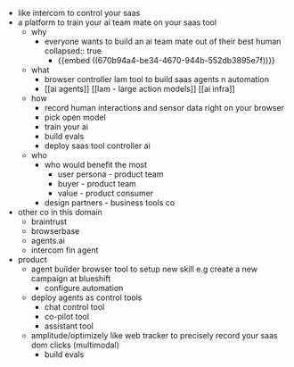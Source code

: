 - like intercom to control your saas
- a platform to train your ai team mate on your saas tool
	- why
		- everyone wants to build an ai team mate out of their best human
		  collapsed:: true
			- {{embed ((670b94a4-be34-4670-944b-552db3895e7f))}}
	- what
		- browser controller lam tool to build saas agents n automation
		- [[ai agents]] [[lam - large action models]] [[ai infra]]
	- how
		- record human interactions and sensor data right on your browser
		- pick open model
		- train your ai
		- build evals
		- deploy saas tool controller ai
	- who
		- who would benefit the most
			- user persona - product team
			- buyer - product team
			- value - product consumer
		- design partners - business tools co
- other co in this domain
	- braintrust
	- browserbase
	- agents.ai
	- intercom fin agent
- product
	- agent builder browser tool to setup new skill e.g create a new campaign at blueshift
		- configure automation
	- deploy agents as control tools
		- chat control tool
		- co-pilot tool
		- assistant tool
	- amplitude/optimizely like web tracker to precisely record your saas dom clicks (multimodal)
		- build evals